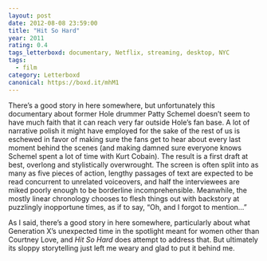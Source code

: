 ```yaml
---
layout: post 
date: 2012-08-08 23:59:00
title: "Hit So Hard"
year: 2011
rating: 0.4
tags_letterboxd: documentary, Netflix, streaming, desktop, NYC
tags:
  - film
category: Letterboxd
canonical: https://boxd.it/mhM1
---
```


There’s a good story in here somewhere, but unfortunately this documentary about former Hole drummer Patty Schemel doesn’t seem to have much faith that it can reach very far outside Hole’s fan base. A lot of narrative polish it might have employed for the sake of the rest of us is eschewed in favor of making sure the fans get to hear about every last moment behind the scenes (and making damned sure everyone knows Schemel spent a lot of time with Kurt Cobain). The result is a first draft at best, overlong and stylistically overwrought. The screen is often split into as many as five pieces of action, lengthy passages of text are expected to be read concurrent to unrelated voiceovers, and half the interviewees are miked poorly enough to be borderline incomprehensible. Meanwhile, the mostly linear chronology chooses to flesh things out with backstory at puzzlingly inopportune times, as if to say, “Oh, and I forgot to mention...”

As I said, there’s a good story in here somewhere, particularly about what Generation X’s unexpected time in the spotlight meant for women other than Courtney Love, and <cite>Hit So Hard</cite> does attempt to address that. But ultimately its sloppy storytelling just left me weary and glad to put it behind me.